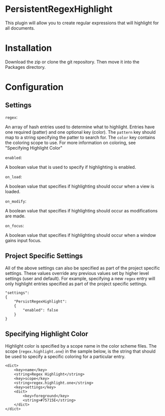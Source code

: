 # PersistentRegexHighlight

This plugin will allow you to  create regular expressions that will highlight for all documents.

# Installation
Download the zip or clone the git repository. Then move it into the Packages directory.

# Configuration

## Settings
`regex`:

An array of hash entries used to determine what to highlight. Entries have one required (patter) and one optional key (color). The `pattern` key should map to a string specifying the patter to search for. The `color` key contains the coloring scope to use. For more information on coloring, see "Specifying Highlight Color"

`enabled`:

A boolean value that is used to specify if highlighting is enabled.

`on_load`:

A boolean value that specifies if highlighting should occur when a view is loaded.

`on_modify`:

A boolean value that specifies if highlighting should occur as modifications are made.

`on_focus`:

A boolean value that specifies if highlighting should occur when a window gains input focus.

## Project Specific Settings
All of the above settings can also be specified as part of the project specific settings. These values override any previous values set by higher level settings (user and default). For example, specifying a new `regex` entry will only highlight entries specified as part of the project specific settings. 

	"settings":
    {
        "PersistRegexHighlight":
        {
            "enabled": false
        }
    }

## Specifying Highlight Color
Highlight color is specified by a scope name in the color scheme files. The scope (`regex.highlight.one`) in the sample below, is the string that should be used to specify a specific coloring for a particular entry.

	<dict>
		<key>name</key>
		<string>Regex Highlight</string>
		<key>scope</key>
		<string>regex.highlight.one</string>
		<key>settings</key>
		<dict>
			<key>foreground</key>
			<string>#75715E</string>
		</dict>
	</dict>